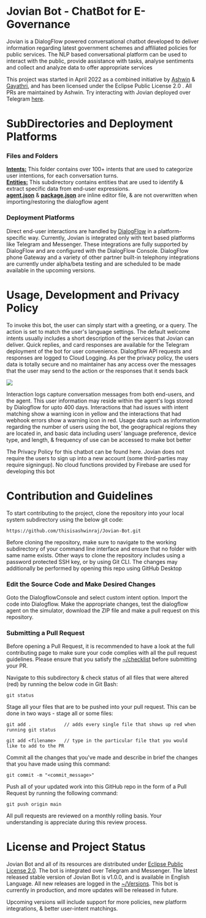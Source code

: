 # Jovian Bot - ChatBot for E-Governance

Jovian is a DialogFlow powered conversational chatbot developed to deliver information regarding latest government schemes and affiliated policies for public services. The NLP based conversational platform can be used to interact with the public, provide assistance with tasks, analyse sentiments and collect and analyze data to offer appropriate services

This project was started in April 2022 as a combined initiative by [Ashwin](https://github.com/thisisashwinraj) & [Gayathri](https://github.com/rameshgayathri), and has been licensed under the Eclipse Public License 2.0 . All PRs are maintained by Ashwin. Try interacting with Jovian deployed over Telegram [here](http://t.me/jovian_bot).

# SubDirectories and Deployment Platforms

### Files and Folders
**[Intents:](https://github.com/thisisashwinraj/JovianBot-ChatBot-For-Social-Good)** This folder contains over 100+ intents that are used to categorize user intentions, for each conversation turns.
<br>**[Entities:](https://github.com/thisisashwinraj/JovianBot-ChatBot-For-Social-Good/tree/main/entities)** This subdirectory contains entities that are used to identify & extract specific data from end-user expressions.
<br>**[agent.json](https://github.com/thisisashwinraj/JovianBot-ChatBot-For-Social-Good/blob/main/agent.json)** & **[package.json](https://github.com/thisisashwinraj/JovianBot-ChatBot-For-Social-Good/blob/main/package.json)** are inline editor file, & are not overwritten when importing/restoring the dialogflow agent

### Deployment Platforms

Direct end-user interactions are handled by [DialogFlow](https://dialogflow.cloud.google.com/) in a platform-specific way. Currently, Jovian is integrated only with text based platforms like Telegram and Messenger. These integrations are fully supported by DialogFlow and are configured with the DialogFlow Console. DialogFlow phone Gateway and a variety of other partner built-in telephony integrations are currently under alpha/beta testing and are scheduled to be made available in the upcoming versions.

# Usage, Development and Privacy Policy

To invoke this bot, the user can simply start with a greeting, or a query. The action is set to match the user's language settings. The default welcome intents usually includes a short description of the services that Jovian can deliver. Quick replies, and card responses are available for the Telegram deployment of the bot for user convenience. Dialogflow API requests and responses are logged to Cloud Logging. As per the privacy policy, the users data is totally secure and no maintainer has any access over the messages that the user may send to the action or the responses that it sends back

![](https://github.com/thisisashwinraj/JovianBot-ChatBot-For-Social-Good/blob/main/flutterbot/assets/jovianBotDemo.gif)

Interaction logs capture conversation messages from both end-users, and the agent. This user information may reside within the agent's logs stored by Dialogflow for upto 400 days. Interactions that had issues with intent matching show a warning icon in yellow and the interactions that had webhook errors show a warning icon in red. Usage data such as information regarding the number of users using the bot, the geographical regions they are located in, and basic data including users’ language preference, device type, and length, & frequency of use can be accessed to make bot better

The Privacy Policy for this chatbot can be found here. Jovian does not require the users to sign up into a new account (some third-parties may require signingup). No cloud functions provided by Firebase are used for developing this bot

# Contribution and Guidelines

To start contributing to the project, clone the repository into your local system subdirectory using the below git code:
```
https://github.com/thisisashwinraj/Jovian-Bot.git
```
Before cloning the repository, make sure to navigate to the working subdirectory of your command line interface and ensure that no folder with same name exists. Other ways to clone the repository includes using a password protected SSH key, or by using Git CLI. The changes may additionally be performed by opening this repo using GitHub Desktop

### Edit the Source Code and Make Desired Changes

Goto the DialogflowConsole and select custom intent option. Import the code into Dialogflow. Make the appropriate changes, test the dialogflow agent on the simulator, download the ZIP file and make a pull request on this repository.

### Submitting a Pull Request
Before opening a Pull Request, it is recommended to have a look at the full contributing page to make sure your code complies with all the pull request guidelines. Please ensure that you satisfy the [~/checklist](https://github.com/thisisashwinraj/JovianBot-ChatBot-For-Social-Good/blob/main/.github/PULL_REQUEST_TEMPLATE/pull_request_template.md) before submitting your PR.

Navigate to this subdirectory & check status of all files that were altered (red) by running the below code in Git Bash:
```
git status
```
Stage all your files that are to be pushed into your pull request. This can be done in two ways - stage all or some files:
```
git add .            // adds every single file that shows up red when running git status
```
```
git add <filename>   // type in the particular file that you would like to add to the PR
```

Commit all the changes that you've made and describe in brief the changes that you have made using this command:
```
git commit -m "<commit_message>"
```
Push all of your updated work into this GitHub repo in the form of a Pull Request by running the following command:
```
git push origin main
```
All pull requests are reviewed on a monthly rolling basis. Your understanding is appreciate during this review process.

# License and Project Status
Jovian Bot and all of its resources are distributed under [Eclipse Public License 2.0](https://github.com/thisisashwinraj/JovianBot-ChatBot-For-Social-Good/blob/main/LICENSE). The bot is integrated over Telegram and Messenger. The latest released stable version of Jovian Bot is v1.0.0, and is available in English Language. All new releases are logged in the [~/Versions](). This bot is currently in production, and more updates will be released in future.

Upcoming versions will include support for more policies, new platform integrations, & better user-intent matchings.
